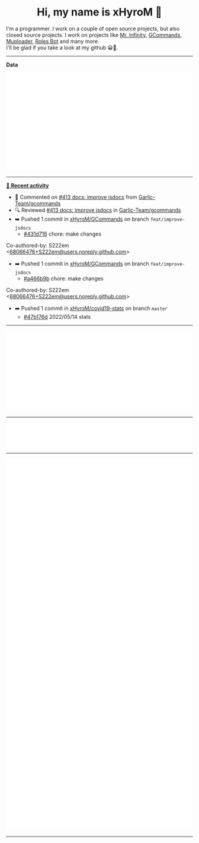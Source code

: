 <p align="center">
    <!-- <img src="https://avatars.githubusercontent.com/u/56601352" width="192" alt="hyro's pfp" /> -->
    <h1 align="center">Hi, my name is xHyroM 👋</h1>
</p>

I'm a programmer. I work on a couple of open source projects, but also closed source projects. I work on projects like [Mr. Infinity](https://discord.com/oauth2/authorize?client_id=720321585625694239&scope=bot%20applications.commands&permissions=8&redirect_uri=https://blobs.gq/imanager&prompt=consent&response_type=code), [GCommands](https://github.com/Garlic-Team/GCommands), [Muploader](https://github.com/xHyroM/Muploder), [Roles Bot](https://github.com/xHyroM/roles-bot) and many more.  
I'll be glad if you take a look at my github 😀👀.

___
**Data**

<img src="https://github.com/xHyroM/xHyroM/blob/master/.cache/base.svg">

___

**[📰 Recent activity](https://github.com/xHyroM)**
* 💬 Commented on [#413 docs: improve jsdocs](https://github.com/Garlic-Team/gcommands/pull/413) from [Garlic-Team/gcommands](https://github.com/Garlic-Team/gcommands)
* 🔍 Reviewed [#413 docs: improve jsdocs](https://github.com/Garlic-Team/gcommands/pull/413) in [Garlic-Team/gcommands](https://github.com/Garlic-Team/gcommands)
* ➡️ Pushed 1 commit in [xHyroM/GCommands](https://github.com/xHyroM/GCommands) on branch `feat/improve-jsdocs`
  * [#431d716](https://github.com/xHyroM/GCommands/commit/431d716) chore: make changes

Co-authored-by: S222em &lt;68066476+S222em@users.noreply.github.com&gt;
* ➡️ Pushed 1 commit in [xHyroM/GCommands](https://github.com/xHyroM/GCommands) on branch `feat/improve-jsdocs`
  * [#a466b9b](https://github.com/xHyroM/GCommands/commit/a466b9b) chore: make changes

Co-authored-by: S222em &lt;68066476+S222em@users.noreply.github.com&gt;
* ➡️ Pushed 1 commit in [xHyroM/covid19-stats](https://github.com/xHyroM/covid19-stats) on branch `master`
  * [#47b176d](https://github.com/xHyroM/covid19-stats/commit/47b176d) 2022/05/14 stats


___

<img src="https://github.com/xHyroM/xHyroM/blob/master/.cache/isocalendar.svg">

___

<img src="https://github.com/xHyroM/xHyroM/blob/master/.cache/languages.svg">

___

<img src="https://github.com/xHyroM/xHyroM/blob/master/.cache/achievements.svg">

___
